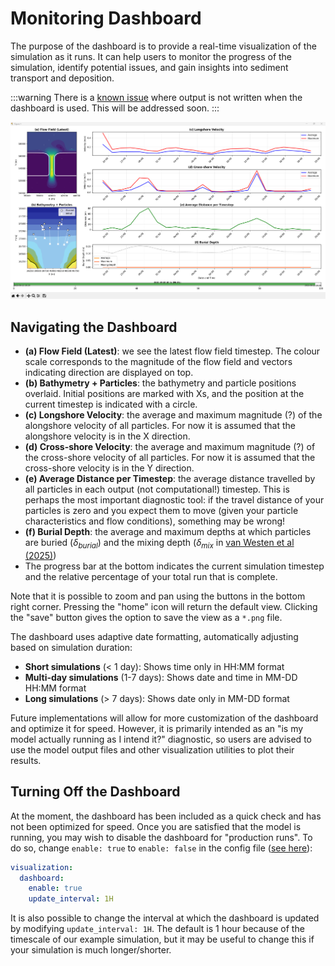 # Monitoring Dashboard

The purpose of the dashboard is to provide a real-time visualization of the simulation as it runs. It can help users to monitor the progress of the simulation, identify potential issues, and gain insights into sediment transport and deposition. 

:::warning
There is a [known issue](https://github.com/sedtrails/sedtrails/issues/355) where output is not written when the dashboard is used. This will be addressed soon.
:::

![sedtrails development workflow](../_static\img\dashboard-example.png)

## Navigating the Dashboard

- **(a) Flow Field (Latest)**: we see the latest flow field timestep. The colour scale corresponds to the magnitude of the flow field and vectors indicating direction are displayed on top.
- **(b) Bathymetry + Particles**: the bathymetry and particle positions overlaid. Initial positions are marked with Xs, and the position at the current timestep is indicated with a circle. 
- **(c) Longshore Velocity**: the average and maximum magnitude (?) of the alongshore velocity of all particles. For now it is assumed that the alongshore velocity is in the X direction.
- **(d) Cross-shore Velocity**: the average and maximum magnitude (?) of the cross-shore velocity of all particles. For now it is assumed that the cross-shore velocity is in the Y direction.
- **(e) Average Distance per Timestep**: the average distance travelled by all particles in each output (not computational!) timestep. This is perhaps the most important diagnostic tool: if the travel distance of your particles is zero and you expect them to move (given your particle characteristics and flow conditions), something may be wrong!
- **(f) Burial Depth**: the average and maximum depths at which particles are buried ($\delta_{burial}$) and the mixing depth ($\delta_{mix}$ in [van Westen et al (2025)](https://doi.org/10.1038/s41598-025-92910-z))
- The progress bar at the bottom indicates the current simulation timestep and the relative percentage of your total run that is complete.

Note that it is possible to zoom and pan using the buttons in the bottom right corner. Pressing the "home" icon will return the default view. Clicking the "save" button gives the option to save the view as a ``*.png`` file.

The dashboard uses adaptive date formatting, automatically adjusting based on simulation duration:
  - **Short simulations** (< 1 day): Shows time only in HH:MM format
  - **Multi-day simulations** (1-7 days): Shows date and time in MM-DD HH:MM format  
  - **Long simulations** (> 7 days): Shows date only in MM-DD format


Future implementations will allow for more customization of the dashboard and optimize it for speed. However, it is primarily intended as an "is my model actually running as I intend it?" diagnostic, so users are advised to use the model output files and other visualization utilities to plot their results.

## Turning Off the Dashboard
At the moment, the dashboard has been included as a quick check and has not been optimized for speed. Once you are satisfied that the model is running, you may wish to disable the dashboard for "production runs". To do so, change ``enable: true`` to ``enable: false`` in the config file ([see here](../user/simulations.md)):

```yaml
visualization:
  dashboard:
    enable: true
    update_interval: 1H
```
It is also possible to change the interval at which the dashboard is updated by modifying ``update_interval: 1H``. The default is 1 hour because of the timescale of our example simulation, but it may be useful to change this if your simulation is much longer/shorter.